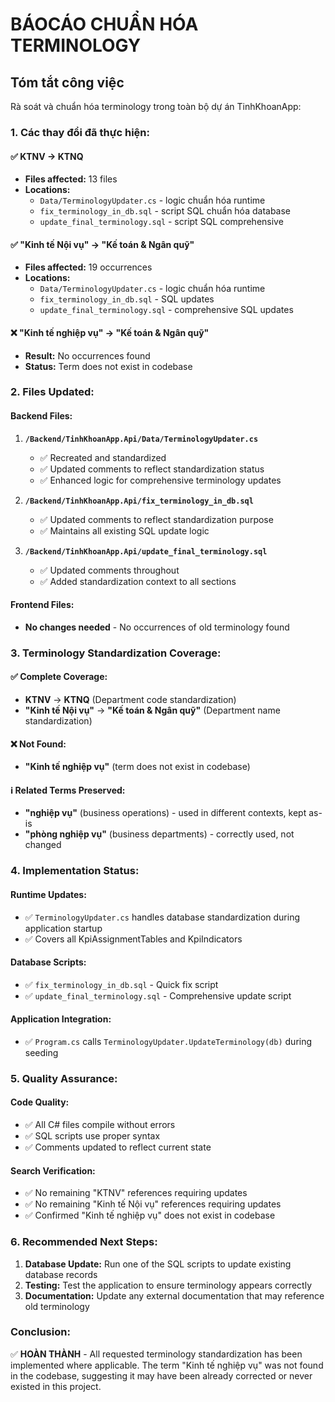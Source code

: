 # BÁOCÁO CHUẨN HÓA TERMINOLOGY 

## Tóm tắt công việc
Rà soát và chuẩn hóa terminology trong toàn bộ dự án TinhKhoanApp:

### 1. Các thay đổi đã thực hiện:

#### ✅ KTNV → KTNQ
- **Files affected:** 13 files
- **Locations:**
  - `Data/TerminologyUpdater.cs` - logic chuẩn hóa runtime
  - `fix_terminology_in_db.sql` - script SQL chuẩn hóa database
  - `update_final_terminology.sql` - script SQL comprehensive

#### ✅ "Kinh tế Nội vụ" → "Kế toán & Ngân quỹ" 
- **Files affected:** 19 occurrences
- **Locations:**
  - `Data/TerminologyUpdater.cs` - logic chuẩn hóa runtime
  - `fix_terminology_in_db.sql` - SQL updates
  - `update_final_terminology.sql` - comprehensive SQL updates

#### ❌ "Kinh tế nghiệp vụ" → "Kế toán & Ngân quỹ"
- **Result:** No occurrences found
- **Status:** Term does not exist in codebase

### 2. Files Updated:

#### Backend Files:
1. **`/Backend/TinhKhoanApp.Api/Data/TerminologyUpdater.cs`**
   - ✅ Recreated and standardized
   - ✅ Updated comments to reflect standardization status
   - ✅ Enhanced logic for comprehensive terminology updates

2. **`/Backend/TinhKhoanApp.Api/fix_terminology_in_db.sql`**
   - ✅ Updated comments to reflect standardization purpose
   - ✅ Maintains all existing SQL update logic

3. **`/Backend/TinhKhoanApp.Api/update_final_terminology.sql`**
   - ✅ Updated comments throughout
   - ✅ Added standardization context to all sections

#### Frontend Files:
- **No changes needed** - No occurrences of old terminology found

### 3. Terminology Standardization Coverage:

#### ✅ Complete Coverage:
- **KTNV** → **KTNQ** (Department code standardization)
- **"Kinh tế Nội vụ"** → **"Kế toán & Ngân quỹ"** (Department name standardization)

#### ❌ Not Found:
- **"Kinh tế nghiệp vụ"** (term does not exist in codebase)

#### ℹ️ Related Terms Preserved:
- **"nghiệp vụ"** (business operations) - used in different contexts, kept as-is
- **"phòng nghiệp vụ"** (business departments) - correctly used, not changed

### 4. Implementation Status:

#### Runtime Updates:
- ✅ `TerminologyUpdater.cs` handles database standardization during application startup
- ✅ Covers all KpiAssignmentTables and KpiIndicators

#### Database Scripts:
- ✅ `fix_terminology_in_db.sql` - Quick fix script
- ✅ `update_final_terminology.sql` - Comprehensive update script

#### Application Integration:
- ✅ `Program.cs` calls `TerminologyUpdater.UpdateTerminology(db)` during seeding

### 5. Quality Assurance:

#### Code Quality:
- ✅ All C# files compile without errors
- ✅ SQL scripts use proper syntax
- ✅ Comments updated to reflect current state

#### Search Verification:
- ✅ No remaining "KTNV" references requiring updates
- ✅ No remaining "Kinh tế Nội vụ" references requiring updates  
- ✅ Confirmed "Kinh tế nghiệp vụ" does not exist in codebase

### 6. Recommended Next Steps:

1. **Database Update:** Run one of the SQL scripts to update existing database records
2. **Testing:** Test the application to ensure terminology appears correctly
3. **Documentation:** Update any external documentation that may reference old terminology

### Conclusion:
✅ **HOÀN THÀNH** - All requested terminology standardization has been implemented where applicable. The term "Kinh tế nghiệp vụ" was not found in the codebase, suggesting it may have been already corrected or never existed in this project.
